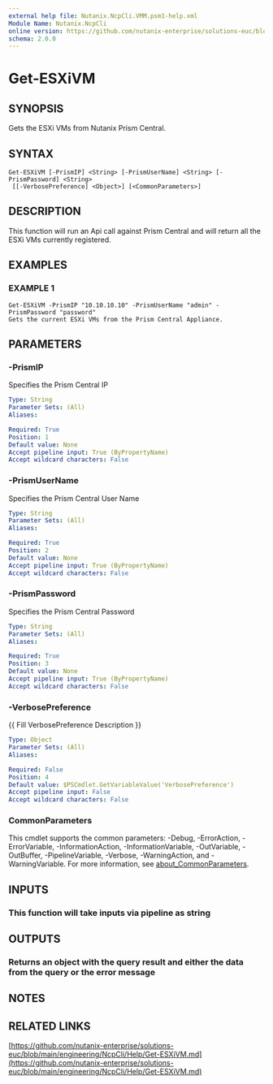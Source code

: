 ```yaml
---
external help file: Nutanix.NcpCli.VMM.psm1-help.xml
Module Name: Nutanix.NcpCli
online version: https://github.com/nutanix-enterprise/solutions-euc/blob/main/engineering/NcpCli/Help/Get-ESXiVM.md
schema: 2.0.0
---
```


# Get-ESXiVM

## SYNOPSIS
Gets the ESXi VMs from Nutanix Prism Central.

## SYNTAX

```
Get-ESXiVM [-PrismIP] <String> [-PrismUserName] <String> [-PrismPassword] <String>
 [[-VerbosePreference] <Object>] [<CommonParameters>]
```

## DESCRIPTION
This function will run an Api call against Prism Central and will return all the ESXi VMs currently registered.

## EXAMPLES

### EXAMPLE 1
```
Get-ESXiVM -PrismIP "10.10.10.10" -PrismUserName "admin" -PrismPassword "password"
Gets the current ESXi VMs from the Prism Central Appliance.
```

## PARAMETERS

### -PrismIP
Specifies the Prism Central IP

```yaml
Type: String
Parameter Sets: (All)
Aliases:

Required: True
Position: 1
Default value: None
Accept pipeline input: True (ByPropertyName)
Accept wildcard characters: False
```

### -PrismUserName
Specifies the Prism Central User Name

```yaml
Type: String
Parameter Sets: (All)
Aliases:

Required: True
Position: 2
Default value: None
Accept pipeline input: True (ByPropertyName)
Accept wildcard characters: False
```

### -PrismPassword
Specifies the Prism Central Password

```yaml
Type: String
Parameter Sets: (All)
Aliases:

Required: True
Position: 3
Default value: None
Accept pipeline input: True (ByPropertyName)
Accept wildcard characters: False
```

### -VerbosePreference
{{ Fill VerbosePreference Description }}

```yaml
Type: Object
Parameter Sets: (All)
Aliases:

Required: False
Position: 4
Default value: $PSCmdlet.GetVariableValue('VerbosePreference')
Accept pipeline input: False
Accept wildcard characters: False
```

### CommonParameters
This cmdlet supports the common parameters: -Debug, -ErrorAction, -ErrorVariable, -InformationAction, -InformationVariable, -OutVariable, -OutBuffer, -PipelineVariable, -Verbose, -WarningAction, and -WarningVariable. For more information, see [about_CommonParameters](http://go.microsoft.com/fwlink/?LinkID=113216).

## INPUTS

### This function will take inputs via pipeline as string
## OUTPUTS

### Returns an object with the query result and either the data from the query or the error message
## NOTES

## RELATED LINKS

[https://github.com/nutanix-enterprise/solutions-euc/blob/main/engineering/NcpCli/Help/Get-ESXiVM.md](https://github.com/nutanix-enterprise/solutions-euc/blob/main/engineering/NcpCli/Help/Get-ESXiVM.md)

